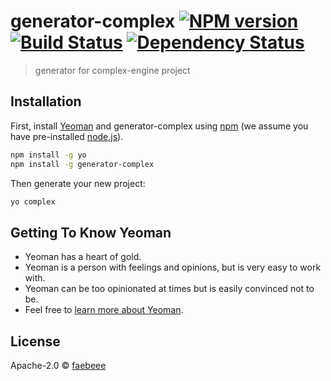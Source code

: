 # generator-complex [![NPM version][npm-image]][npm-url] [![Build Status][travis-image]][travis-url] [![Dependency Status][daviddm-image]][daviddm-url]
> generator for complex-engine project

## Installation

First, install [Yeoman](http://yeoman.io) and generator-complex using [npm](https://www.npmjs.com/) (we assume you have pre-installed [node.js](https://nodejs.org/)).

```bash
npm install -g yo
npm install -g generator-complex
```

Then generate your new project:

```bash
yo complex
```

## Getting To Know Yeoman

 * Yeoman has a heart of gold.
 * Yeoman is a person with feelings and opinions, but is very easy to work with.
 * Yeoman can be too opinionated at times but is easily convinced not to be.
 * Feel free to [learn more about Yeoman](http://yeoman.io/).

## License

Apache-2.0 © [faebeee](fabs.io)


[npm-image]: https://badge.fury.io/js/generator-complex.svg
[npm-url]: https://npmjs.org/package/generator-complex
[travis-image]: https://travis-ci.org/complexjs/generator-complex.svg?branch=master
[travis-url]: https://travis-ci.org/complexjs/generator-complex
[daviddm-image]: https://david-dm.org/complexjs/generator-complex.svg?theme=shields.io
[daviddm-url]: https://david-dm.org/complexjs/generator-complex
